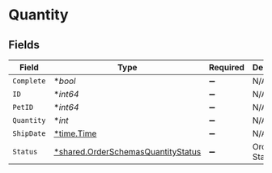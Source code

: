 # Quantity


## Fields

| Field                                                                                          | Type                                                                                           | Required                                                                                       | Description                                                                                    | Example                                                                                        |
| ---------------------------------------------------------------------------------------------- | ---------------------------------------------------------------------------------------------- | ---------------------------------------------------------------------------------------------- | ---------------------------------------------------------------------------------------------- | ---------------------------------------------------------------------------------------------- |
| `Complete`                                                                                     | **bool*                                                                                        | :heavy_minus_sign:                                                                             | N/A                                                                                            |                                                                                                |
| `ID`                                                                                           | **int64*                                                                                       | :heavy_minus_sign:                                                                             | N/A                                                                                            | 10                                                                                             |
| `PetID`                                                                                        | **int64*                                                                                       | :heavy_minus_sign:                                                                             | N/A                                                                                            | 198772                                                                                         |
| `Quantity`                                                                                     | **int*                                                                                         | :heavy_minus_sign:                                                                             | N/A                                                                                            | 7                                                                                              |
| `ShipDate`                                                                                     | [*time.Time](https://pkg.go.dev/time#Time)                                                     | :heavy_minus_sign:                                                                             | N/A                                                                                            |                                                                                                |
| `Status`                                                                                       | [*shared.OrderSchemasQuantityStatus](../../../pkg/models/shared/orderschemasquantitystatus.md) | :heavy_minus_sign:                                                                             | Order Status                                                                                   | approved                                                                                       |